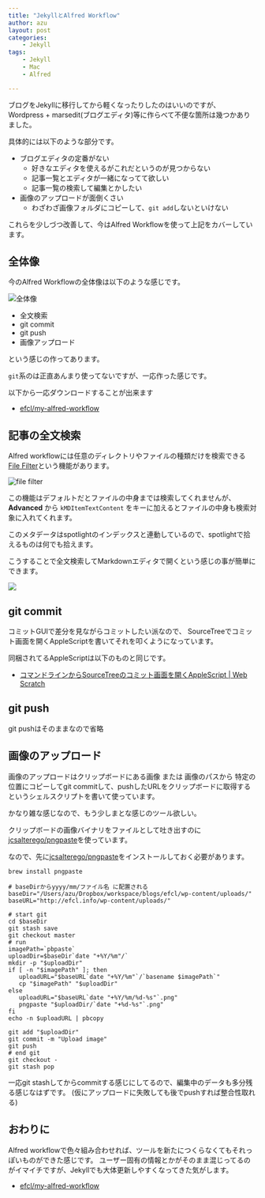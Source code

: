```yaml
---
title: "JekyllとAlfred Workflow"
author: azu
layout: post
categories:
    - Jekyll
tags:
    - Jekyll
    - Mac
    - Alfred

---
```


ブログをJekyllに移行してから軽くなったりしたのはいいのですが、
Wordpress + marsedit(ブログエディタ)等に作らべて不便な箇所は幾つかありました。

具体的には以下のような部分です。

- ブログエディタの定番がない
    - 好きなエディタを使えるがこれだというのが見つからない
    - 記事一覧とエディタが一緒になってて欲しい
    - 記事一覧の検索して編集とかしたい
- 画像のアップロードが面倒くさい
    - わざわざ画像フォルダにコピーして、`git add`しないといけない

これらを少しづつ改善して、今はAlfred Workflowを使って上記をカバーしています。

## 全体像

今のAlfred Workflowの全体像は以下のような感じです。

![全体像](http://efcl.info/wp-content/uploads/2014/08/2014-08-21_19-29-02.jpg)

- 全文検索
- git commit
- git push
- 画像アップロード

という感じの作ってあります。

`git`系のは正直あんまり使ってないですが、一応作った感じです。

以下から一応ダウンロードすることが出来ます

- [efcl/my-alfred-workflow](https://github.com/efcl/my-alfred-workflow "efcl/my-alfred-workflow")

## 記事の全文検索

Alfred workflowには任意のディレクトリやファイルの種類だけを検索できる[File Filter](http://support.alfredapp.com/workflows:config:inputs-file-filter "File Filter")という機能があります。

![file filter](http://efcl.info/wp-content/uploads/2014/08/21-1408616779.png)

この機能はデフォルトだとファイルの中身までは検索してくれませんが、
**Advanced** から `kMDItemTextContent` をキーに加えるとファイルの中身も検索対象に入れてくれます。

このメタデータはspotlightのインデックスと連動しているので、spotlightで拾えるものは何でも拾えます。

こうすることで全文検索してMarkdownエディタで開くという感じの事が簡単にできます。

![](http://efcl.info/wp-content/uploads/2014/08/21-1408617204.png)

## git commit

コミットGUIで差分を見ながらコミットしたい派なので、
SourceTreeでコミット画面を開くAppleScriptを書いてそれを叩くようになっています。

同梱されてるAppleScriptは以下のものと同じです。

- [コマンドラインからSourceTreeのコミット画面を開くAppleScript | Web Scratch](http://efcl.info/2014/0401/res3788/ "コマンドラインからSourceTreeのコミット画面を開くAppleScript | Web Scratch")

## git push

git pushはそのままなので省略

## 画像のアップロード

画像のアップロードはクリップボードにある画像 または 画像のパスから
特定の位置にコピーしてgit commitして、pushしたURLをクリップボードに取得するというシェルスクリプトを書いて使っています。

かなり雑な感じなので、もう少しまとな感じのツール欲しい。

クリップボードの画像バイナリをファイルとして吐き出すのに[jcsalterego/pngpaste](https://github.com/jcsalterego/pngpaste "jcsalterego/pngpaste")を使っています。

なので、先に[jcsalterego/pngpaste](https://github.com/jcsalterego/pngpaste "jcsalterego/pngpaste")をインストールしておく必要があります。

```
brew install pngpaste
```

``` shell
# baseDirからyyyy/mm/ファイル名 に配置される
baseDir="/Users/azu/Dropbox/workspace/blogs/efcl/wp-content/uploads/"
baseURL="http://efcl.info/wp-content/uploads/"

# start git
cd $baseDir
git stash save
git checkout master
# run
imagePath=`pbpaste`
uploadDir=$baseDir`date "+%Y/%m"/`
mkdir -p "$uploadDir"
if [ -n "$imagePath" ]; then
   uploadURL="$baseURL`date "+%Y/%m"`/`basename $imagePath`"
   cp "$imagePath" "$uploadDir"
else
   uploadURL="$baseURL`date "+%Y/%m/%d-%s"`.png"
   pngpaste "$uploadDir/`date "+%d-%s"`.png"
fi
echo -n $uploadURL | pbcopy

git add "$uploadDir"
git commit -m "Upload image"
git push
# end git
git checkout -
git stash pop
```

一応git stashしてからcommitする感じにしてるので、編集中のデータも多分残る感じなはずです。
(仮にアップロードに失敗しても後でpushすれば整合性取れる)


## おわりに

Alfred workflowで色々組み合わせれば、ツールを新たにつくらなくてもそれっぽいものができた感じです。
ユーザー固有の情報とかがそのまま混じってるのがイマイチですが、Jekyllでも大体更新しやすくなってきた気がします。

- [efcl/my-alfred-workflow](https://github.com/efcl/my-alfred-workflow "efcl/my-alfred-workflow")
